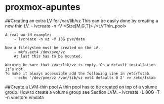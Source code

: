 # proxmox-apuntes

##Creating an extra LV for /var/lib/vz
    This can be easily done by creating a new thin LV.
        - lvcreate -n <Name> -V <Size[M,G,T]> <VG>/<LVThin_pool>
    
    A real world example:
        - lvcreate -n vz -V 10G pve/data
    
    Now a filesystem must be created on the LV.
        - mkfs.ext4 /dev/pve/vz
        At last this has to be mounted.

    Warning	be sure that /var/lib/vz is empty. On a default installation it’s not.
    To make it always accessible add the following line in /etc/fstab.
        - echo '/dev/pve/vz /var/lib/vz ext4 defaults 0 2' >> /etc/fstab

##Create a LVM-thin pool
    A thin pool has to be created on top of a volume group. How to create a volume group see Section LVM.
        - lvcreate -L 80G -T -n vmstore vmdata